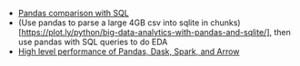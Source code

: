 * [Pandas comparison with SQL](https://pandas.pydata.org/pandas-docs/stable/getting_started/comparison/comparison_with_sql.html#compare-with-sql-join)
* (Use pandas to parse a large 4GB csv into sqlite in chunks)[https://plot.ly/python/big-data-analytics-with-pandas-and-sqlite/], then use pandas with SQL queries to do EDA
* [High level performance of Pandas, Dask, Spark, and Arrow](https://matthewrocklin.com/blog//work/2018/08/28/dataframe-performance-high-level)